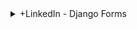 
<details>
<summary>+LinkedIn - Django Forms </summary>

## +LinkedIn - Django Forms

<details>
<summary>1. Creating a New Django Project </summary>

# Creating a New Django Project

## Install venv

```py
python -m venv myproject-env

pip install virtualenv
virtualenv myproject-env
```

## Activate venv

```py
# myproject-env\Scripts\activate
source myproject-env/bin/activate
```

## Install Django

```py
python -m pip install Django

pip install Django
```

## Get dependencies

```py
pip freeze
```

```x
asgiref==3.7.2
Django==5.0.3
sqlparse==0.4.4
```

## Save Dependencies to Requirements.txt

```py
pip freeze > requirements.txt
```

## Install requirements from Requirements.txt

```py
pip install -r requirements.txt
```

## Deactivate a virtual environment

```py
deactivate
```

## Create Django Project

```py
django-admin startproject anyisgarden .
```

## Start Local Server

```py
python manage.py runserver
```

```x
You have 18 unapplied migration(s). Your project may not work properly until you apply the migrations for app(s): admin, auth, contenttypes, sessions.
Run 'python manage.py migrate' to apply them.
March 20, 2024 - 04:58:12
Django version 5.0.3, using settings 'smartnotes.settings'
Starting development server at http://127.0.0.1:8000/
Quit the server with CONTROL-C.
```

# #END</details>

<details>
<summary>2. Create new App - Pizza </summary>

# Create new App - Pizza

[https://github.com/omeatai/src-python-flask-django/commit/df963c5ff37c50149f4ed82e4bca7451d4d0f71c](https://github.com/omeatai/src-python-flask-django/commit/df963c5ff37c50149f4ed82e4bca7451d4d0f71c)

```py
django-admin startapp pizza
```

<img width="1464" alt="image" src="https://github.com/omeatai/src-python-flask-django/assets/32337103/83f17f2c-e00f-4154-a02e-3812f7ed11b6">

# #END</details>

<details>
<summary>3. Create Homepage and Order Page </summary>

# Create Homepage and Order Page

[https://github.com/omeatai/src-python-flask-django/commit/c5141aba40c0f8e13be4e8cf1bc081aeec1810e4](https://github.com/omeatai/src-python-flask-django/commit/c5141aba40c0f8e13be4e8cf1bc081aeec1810e4)

### anyisgarden.settings:

```py
# Application definition

INSTALLED_APPS = [
    'django.contrib.admin',
    'django.contrib.auth',
    'django.contrib.contenttypes',
    'django.contrib.sessions',
    'django.contrib.messages',
    'django.contrib.staticfiles',
    'pizza',
]

```

### anyisgarden.urls:

```py
from django.contrib import admin
from django.urls import path, include

urlpatterns = [
    path('admin/', admin.site.urls),
    path('', include('pizza.urls')),
]

```

### pizza.urls:

```py
from django.urls import path
from . import views

urlpatterns = [
    path('', views.home, name='home'),
    path('order', views.order, name='order'),
]

```

### pizza.views:

```py
from django.shortcuts import render

# Create your views here.


def home(request):
    return render(request, 'pizza/home.html')


def order(request):
    return render(request, 'pizza/order.html')

```

### src-python/linkedin/django-forms/pizza/templates/pizza/home.html:

```html
<!DOCTYPE html>
<html lang="en">

<head>
    <meta charset="UTF-8">
    <meta name="viewport" content="width=device-width, initial-scale=1.0">
    <title>Anyi's garden</title>
</head>

<body>
    <h1>Anyi's Garden</h1>
    <a href="{% url 'order' %}">Order a pizza</a>
</body>

</html>
```

### src-python/linkedin/django-forms/pizza/templates/pizza/order.html:

```html
<!DOCTYPE html>
<html lang="en">

<head>
    <meta charset="UTF-8">
    <meta name="viewport" content="width=device-width, initial-scale=1.0">
    <title>Order a Pizza</title>
</head>

<body>
    <h1>Order Pizza Form</h1>
</body>

</html>
```

![image](https://github.com/omeatai/src-python-flask-django/assets/32337103/839178ea-5101-492f-a904-f57f2678c8c5)
![image](https://github.com/omeatai/src-python-flask-django/assets/32337103/138eca54-b81b-457b-b5b7-e0ba9d190809)

<img width="1464" alt="image" src="https://github.com/omeatai/src-python-flask-django/assets/32337103/1c063cc4-0a77-492b-b172-5bc91d089b6b">
<img width="1464" alt="image" src="https://github.com/omeatai/src-python-flask-django/assets/32337103/41e065ce-2c52-4922-bef0-b51ed2b2e6f7">
<img width="1464" alt="image" src="https://github.com/omeatai/src-python-flask-django/assets/32337103/947ff739-77c8-4e6d-b20b-5aeff3081743">
<img width="1464" alt="image" src="https://github.com/omeatai/src-python-flask-django/assets/32337103/e4df8a46-dadf-42af-b33a-a2cff102716b">
<img width="1464" alt="image" src="https://github.com/omeatai/src-python-flask-django/assets/32337103/8a90fcba-2eab-4e35-b581-29e79a81c208">
<img width="1464" alt="image" src="https://github.com/omeatai/src-python-flask-django/assets/32337103/cd994088-56f5-4d8e-8c87-79490dfd0202">

# #END</details>

<details>
<summary>4. Create Form Fields </summary>

# Create Form Fields

[https://github.com/omeatai/src-python-flask-django/commit/c736d189596b7caa3597f762b1afbe344912c42b](https://github.com/omeatai/src-python-flask-django/commit/c736d189596b7caa3597f762b1afbe344912c42b)

### src-python/linkedin/django-forms/pizza/templates/pizza/order.html:

```html
<!DOCTYPE html>
<html lang="en">

<head>
    <meta charset="UTF-8">
    <meta name="viewport" content="width=device-width, initial-scale=1.0">
    <title>Order a Pizza</title>
</head>

<body>
    <h1>Order Pizza Form</h1>

    <form>
        <div>
            <label for="topping1">Topping 1: </label>
            <input type="text" id="topping1" name="topping1">
            <label for="topping2">Topping 2: </label>
            <input type="text" id="topping2" name="topping2">
            <label for="size">Size: </label>
            <select name="size" id="size">
                <option value="small">Small</option>
                <option value="medium">Medium</option>
                <option value="large">Large</option>
            </select>
        </div>
    </form>
</body>

</html>
```

![image](https://github.com/omeatai/src-python-flask-django/assets/32337103/a0e9d418-23bb-438c-b6cf-d6462fd2ac63)

<img width="1464" alt="image" src="https://github.com/omeatai/src-python-flask-django/assets/32337103/eea37d7a-f6a2-4954-84c3-5c9ab5530bc0">

# #END</details>

<details>
<summary>5. Submitting Forms </summary>

# Submitting Forms

### src-python/linkedin/django-forms/pizza/templates/pizza/order.html:

```html
<!DOCTYPE html>
<html lang="en">

<head>
    <meta charset="UTF-8">
    <meta name="viewport" content="width=device-width, initial-scale=1.0">
    <title>Order a Pizza</title>
</head>

<body>
    <h1>Order Pizza Form</h1>

    <form action="{% url 'order' %}" method="post">
        {% csrf_token %}
        <div>
            <label for="topping1">Topping 1: </label>
            <input type="text" id="topping1" name="topping1">
            <label for="topping2">Topping 2: </label>
            <input type="text" id="topping2" name="topping2">
            <label for="size">Size: </label>
            <select name="size" id="size">
                <option value="small">Small</option>
                <option value="medium">Medium</option>
                <option value="large">Large</option>
            </select>
            <input type="submit" value="Order Pizza">
        </div>
    </form>
</body>

</html>
```

<img width="960" alt="image" src="https://github.com/omeatai/src-python-flask-django/assets/32337103/b5bb0727-f8c9-4e0a-8634-430117c3ea55">
<img width="1464" alt="image" src="https://github.com/omeatai/src-python-flask-django/assets/32337103/6a19534c-52c2-4c58-a57d-c3c4c5ebbc3f">

# #END</details>

<details>
<summary>6. Django Form Class </summary>

# Django Form Class

[https://github.com/omeatai/src-python-flask-django/commit/aac29045cc48a4a8130804c301196727c6076ccf](https://github.com/omeatai/src-python-flask-django/commit/aac29045cc48a4a8130804c301196727c6076ccf)

### pizza.forms:

```py
from django import forms


CHOICES = [('small', 'Small'), ('medium', 'Medium'), ('large', 'Large')]


class PizzaForm(forms.Form):
    topping1 = forms.CharField(label='Topping 1', max_length=100)
    topping2 = forms.CharField(label='Topping 2', max_length=100)
    size = forms.ChoiceField(label='Size', choices=CHOICES)

```

### pizza.views:

```py
from django.shortcuts import render
from .forms import PizzaForm
# Create your views here.


def home(request):
    return render(request, 'pizza/home.html')


def order(request):
    form = PizzaForm()
    return render(request, 'pizza/order.html', {'form': form})

```

### src-python/linkedin/django-forms/pizza/templates/pizza/order.html:

```html
<!DOCTYPE html>
<html lang="en">

<head>
    <meta charset="UTF-8">
    <meta name="viewport" content="width=device-width, initial-scale=1.0">
    <title>Order a Pizza</title>
</head>

<body>
    <h1>Order Pizza Form</h1>

    <form action="{% url 'order' %}" method="post">
        {% csrf_token %}
        {{ form.as_p }}
        <input type="submit" value="Order Pizza">

        {% comment %} <div>
            <label for="topping1">Topping 1: </label>
            <input type="text" id="topping1" name="topping1">
            <label for="topping2">Topping 2: </label>
            <input type="text" id="topping2" name="topping2">
            <label for="size">Size: </label>
            <select name="size" id="size">
                <option value="small">Small</option>
                <option value="medium">Medium</option>
                <option value="large">Large</option>
            </select>
            <input type="submit" value="Order Pizza">
        </div> {% endcomment %}
    </form>
</body>

</html>

```

<img width="960" alt="image" src="https://github.com/omeatai/src-python-flask-django/assets/32337103/8e3ec26a-ff38-406c-9876-71aa31cf2ceb">
<img width="1464" alt="image" src="https://github.com/omeatai/src-python-flask-django/assets/32337103/a660edbe-8b71-49c4-a9e3-48ff05d1aa0d">
<img width="1464" alt="image" src="https://github.com/omeatai/src-python-flask-django/assets/32337103/963c5324-57b2-4428-8a6c-eb7055364908">
<img width="1464" alt="image" src="https://github.com/omeatai/src-python-flask-django/assets/32337103/e972105a-a753-4b41-b065-5348fef9a26e">

# #END</details>

<details>
<summary>7. Using Submitted Data </summary>

# Using Submitted Data

[https://github.com/omeatai/src-python-flask-django/commit/fb0f8ea1b17786714e1a30a1e9fbb44c801276c7](https://github.com/omeatai/src-python-flask-django/commit/fb0f8ea1b17786714e1a30a1e9fbb44c801276c7)

### pizza.forms:

```py
from django import forms


CHOICES = [('small', 'Small'), ('medium', 'Medium'), ('large', 'Large')]


class PizzaForm(forms.Form):
    topping1 = forms.CharField(label='Topping 1', max_length=100)
    topping2 = forms.CharField(label='Topping 2', max_length=100)
    size = forms.ChoiceField(label='Size', choices=CHOICES)

```

### pizza.views:

```py
from django.shortcuts import render
from .forms import PizzaForm
# Create your views here.


def home(request):
    return render(request, 'pizza/home.html')


def order(request):
    if request.method == 'POST':
        filled_form = PizzaForm(request.POST)
        if filled_form.is_valid():
            size = filled_form.cleaned_data['size']
            topping1 = filled_form.cleaned_data['topping1']
            topping2 = filled_form.cleaned_data['topping2']
            # note = f"Thanks for ordering! Your {size} pizza with {topping1} and {topping2} is on its way!"
            note = "Thanks for ordering! Your %s Pizza with %s and %s is on its way!" % (
                size, topping1, topping2)
            empty_form = PizzaForm()
            return render(request, 'pizza/order.html', {'form': empty_form, 'note': note})
    else:
        form = PizzaForm()
        return render(request, 'pizza/order.html', {'form': form})

```

### src-python/linkedin/django-forms/pizza/templates/pizza/order.html:

```html
<!DOCTYPE html>
<html lang="en">

<head>
    <meta charset="UTF-8">
    <meta name="viewport" content="width=device-width, initial-scale=1.0">
    <title>Order a Pizza</title>
</head>

<body>
    <h1>Order Pizza Form</h1>

    {% if note %}
    <h2 style="color: green;">{{ note }}</h2>
    {% endif %}

    <form action="{% url 'order' %}" method="post">
        {% csrf_token %}
        {{ form.as_p }}
        <input type="submit" value="Order Pizza">

    </form>
</body>

</html>
```

<img width="960" alt="image" src="https://github.com/omeatai/src-python-flask-django/assets/32337103/21c1e785-3929-4076-89b5-df14c7ef6fe5">
<img width="960" alt="image" src="https://github.com/omeatai/src-python-flask-django/assets/32337103/bcac377d-c2b0-41fe-b847-fe396890eafe">
<img width="1464" alt="image" src="https://github.com/omeatai/src-python-flask-django/assets/32337103/4dcc8164-592a-47dd-aed9-de696bedf658">
<img width="1464" alt="image" src="https://github.com/omeatai/src-python-flask-django/assets/32337103/547c4336-44cf-4724-a8db-2aadc808bab5">
<img width="1464" alt="image" src="https://github.com/omeatai/src-python-flask-django/assets/32337103/88dd2d26-aaf0-4004-b0dc-d7afed925ad3">

# #END</details>

<details>
<summary>8. Creating Models for Form </summary>

# Creating Models for Form

[https://github.com/omeatai/src-python-flask-django/commit/f89abad1ceb7bee49234637369082b023fa5ebf8](https://github.com/omeatai/src-python-flask-django/commit/f89abad1ceb7bee49234637369082b023fa5ebf8)

## Make Migrations 

```py
python manage.py makemigrations
python manage.py migrate
```

## Create Super User

```py
python manage.py createsuperuser
```

## Run Development Server

```py
python manage.py runserver
```

### pizza.forms:

```py
from django import forms


CHOICES = [('small', 'Small'), ('medium', 'Medium'), ('large', 'Large')]


class PizzaForm(forms.Form):
    topping1 = forms.CharField(label='Topping 1', max_length=100)
    topping2 = forms.CharField(label='Topping 2', max_length=100)
    size = forms.ChoiceField(label='Size', choices=CHOICES)

```

### pizza.models:

```py
from django.db import models

# Create your models here.


class Size(models.Model):
    title = models.CharField(max_length=100)

    def __str__(self):
        return self.title


class Pizza(models.Model):
    topping1 = models.CharField(max_length=100)
    topping2 = models.CharField(max_length=100)
    size = models.ForeignKey(Size, on_delete=models.CASCADE)

```

### pizza.admin:

```py
from django.contrib import admin
from .models import Size, Pizza
# Register your models here.

admin.site.register(Size)
admin.site.register(Pizza)

```

<img width="960" alt="image" src="https://github.com/omeatai/src-python-flask-django/assets/32337103/02333abe-6f41-4ee2-98e8-5f670116a8c3">
<img width="960" alt="image" src="https://github.com/omeatai/src-python-flask-django/assets/32337103/a96685b8-a537-4d13-9086-8e155e36e076">
<img width="960" alt="image" src="https://github.com/omeatai/src-python-flask-django/assets/32337103/df10d946-508c-42f7-87d1-cb9d34f0be74">
<img width="960" alt="image" src="https://github.com/omeatai/src-python-flask-django/assets/32337103/c2d5e5a5-e994-4c4f-ad81-533753fdc4d1">
<img width="960" alt="image" src="https://github.com/omeatai/src-python-flask-django/assets/32337103/0ce4832c-1485-409b-8f17-97ca24a61aa0">
<img width="960" alt="image" src="https://github.com/omeatai/src-python-flask-django/assets/32337103/7373b861-af9b-470c-9c7b-a34935550018">
<img width="960" alt="image" src="https://github.com/omeatai/src-python-flask-django/assets/32337103/8c8450d9-abd9-4b6a-b067-6b7a18d8efe5">
<img width="960" alt="image" src="https://github.com/omeatai/src-python-flask-django/assets/32337103/92e1f04a-34e1-49db-8198-16b421312c28">
<img width="960" alt="image" src="https://github.com/omeatai/src-python-flask-django/assets/32337103/864babcc-7712-4223-a852-e6508b215e90">

<img width="574" alt="image" src="https://github.com/omeatai/src-python-flask-django/assets/32337103/45d5e1ae-394e-48d4-b118-99fe34aa6540">
<img width="1464" alt="image" src="https://github.com/omeatai/src-python-flask-django/assets/32337103/c4077616-46e0-4c94-bdc4-d43c65d0c5db">
<img width="1464" alt="image" src="https://github.com/omeatai/src-python-flask-django/assets/32337103/7b90815a-73c2-47f5-abf7-41e7525a7e95">
<img width="1464" alt="image" src="https://github.com/omeatai/src-python-flask-django/assets/32337103/6645dc42-e412-47f9-94ed-4326c01d3541">

# #END</details>

<details>
<summary>9. Using Model Forms </summary>

# Using Model Forms

[https://github.com/omeatai/src-python-flask-django/commit/db771cdf8a0227c81712ed81236793b2866aff0d](https://github.com/omeatai/src-python-flask-django/commit/db771cdf8a0227c81712ed81236793b2866aff0d)

### pizza.models:

```py
from django.db import models

# Create your models here.


class Size(models.Model):
    title = models.CharField(max_length=100)

    def __str__(self):
        return self.title


class Pizza(models.Model):
    topping1 = models.CharField(max_length=100)
    topping2 = models.CharField(max_length=100)
    size = models.ForeignKey(Size, on_delete=models.CASCADE)

```

### pizza.forms:

```py
from django import forms
from .models import Pizza

# CHOICES = [('small', 'Small'), ('medium', 'Medium'), ('large', 'Large')]


# class PizzaForm(forms.Form):
#     topping1 = forms.CharField(label='Topping 1', max_length=100)
#     topping2 = forms.CharField(label='Topping 2', max_length=100)
#     size = forms.ChoiceField(label='Size', choices=CHOICES)

class PizzaForm(forms.ModelForm):
    class Meta:
        model = Pizza
        fields = ['topping1', 'topping2', 'size']
        labels = {
            'topping1': 'Topping 1',
            'topping2': 'Topping 2',
            'size': 'Size',
        }

```

### pizza.views:

```py
from django.shortcuts import render
from .forms import PizzaForm
# Create your views here.


def home(request):
    return render(request, 'pizza/home.html')


def order(request):
    if request.method == 'POST':
        filled_form = PizzaForm(request.POST)
        if filled_form.is_valid():
            size = filled_form.cleaned_data['size']
            topping1 = filled_form.cleaned_data['topping1']
            topping2 = filled_form.cleaned_data['topping2']
            # note = f"Thanks for ordering! Your {size} pizza with {topping1} and {topping2} is on its way!"
            note = "Thanks for ordering! Your %s Pizza with %s and %s is on its way!" % (
                size, topping1, topping2)
            empty_form = PizzaForm()
            return render(request, 'pizza/order.html', {'form': empty_form, 'note': note})
    else:
        form = PizzaForm()
        return render(request, 'pizza/order.html', {'form': form})

```

<img width="960" alt="image" src="https://github.com/omeatai/src-python-flask-django/assets/32337103/e7b73289-e729-424e-86a8-089afc7850d1">
<img width="1464" alt="image" src="https://github.com/omeatai/src-python-flask-django/assets/32337103/e8a819a6-7d5e-486d-aead-d06369416097">
<img width="1464" alt="image" src="https://github.com/omeatai/src-python-flask-django/assets/32337103/58b91581-64bd-4f81-bfbd-390921624929">
<img width="1464" alt="image" src="https://github.com/omeatai/src-python-flask-django/assets/32337103/a6680012-2f05-4e7a-bdc6-63cda3dae49d">

# #END</details>

<details>
<summary>10. Using Basic Widgets </summary>

# Using Basic Widgets

[https://github.com/omeatai/src-python-flask-django/commit/eec165edc52314c140f3851a194e3fbea367a04b](https://github.com/omeatai/src-python-flask-django/commit/eec165edc52314c140f3851a194e3fbea367a04b)

### pizza.forms:

```py
from django import forms
from .models import Pizza

CHOICES = [('small', 'Small'), ('medium', 'Medium'), ('large', 'Large')]
TOPPING_CHOICES = [('pep', 'Pepperoni'), ('cheese',
                                          'Cheese'), ('olives', 'Olives')]


class PizzaForm(forms.Form):
    topping_1 = forms.CharField(label='Topping_1', max_length=100, widget=forms.TextInput(
        attrs={'class': 'form-control'}))
    topping_2 = forms.CharField(label='Topping_2', max_length=100, widget=forms.Textarea(
        attrs={'class': 'form-control'}))
    topping_3 = forms.CharField(
        label='Topping_3', max_length=100, widget=forms.PasswordInput)
    topping_4 = forms.MultipleChoiceField(
        label='Topping_4', choices=TOPPING_CHOICES)
    topping_5 = forms.MultipleChoiceField(
        label='Topping_5', choices=TOPPING_CHOICES, widget=forms.CheckboxSelectMultiple)

    topping1 = forms.CharField(label='Topping 1', max_length=100)
    topping2 = forms.CharField(label='Topping 2', max_length=100)
    size = forms.ChoiceField(label='Size', choices=CHOICES)

# class PizzaForm(forms.ModelForm):
#     class Meta:
#         model = Pizza
#         fields = ['topping1', 'topping2', 'size']
#         labels = {
#             'topping1': 'Topping 1',
#             'topping2': 'Topping 2',
#             'size': 'Size',
#         }

```

<img width="960" alt="image" src="https://github.com/omeatai/src-python-flask-django/assets/32337103/023aeeb7-b388-488a-a8d7-70138f882e95">
<img width="1464" alt="image" src="https://github.com/omeatai/src-python-flask-django/assets/32337103/24c89464-963d-492e-8f96-1c0e241388fd">

# #END</details>

<details>
<summary>11. Using Widgets for Model Form </summary>

# Using Widgets for Model Form

[https://github.com/omeatai/src-python-flask-django/commit/9d3d91c02d14ecab171e51fb4410f5f81cefa426](https://github.com/omeatai/src-python-flask-django/commit/9d3d91c02d14ecab171e51fb4410f5f81cefa426)

### pizza.forms:

```py
from django import forms
from .models import Pizza, Size

CHOICES = [('small', 'Small'), ('medium', 'Medium'), ('large', 'Large')]
TOPPING_CHOICES = [('pep', 'Pepperoni'), ('cheese',
                                          'Cheese'), ('olives', 'Olives')]


# class PizzaForm(forms.Form):
#     topping1 = forms.CharField(label='Topping 1', max_length=100)
#     topping2 = forms.CharField(label='Topping 2', max_length=100)
#     size = forms.ChoiceField(label='Size', choices=CHOICES)

class PizzaForm(forms.ModelForm):

    size = forms.ModelChoiceField(
        # queryset=Size.objects.all(), to_field_name='title', empty_label=None, widget=forms.CheckboxSelectMultiple(attrs={'class': 'form-control'}))
        queryset=Size.objects.all(), to_field_name='title', empty_label=None, widget=forms.RadioSelect(attrs={'class': 'form-control'}))

    class Meta:
        model = Pizza
        fields = ['topping1', 'topping2', 'size']
        labels = {
            'topping1': 'Topping 1',
            'topping2': 'Topping 2',
            'size': 'Size',
        }

        # widgets = {
        #     'topping1': forms.TextInput(attrs={'class': 'form-control'}),
        #     'topping2': forms.TextInput(attrs={'class': 'form-control'}),
        #     'size': forms.Select(attrs={'class': 'form-control'}),
        # }

        # widgets = {
        #     'topping1': forms.Textarea(attrs={'class': 'form-control'}),
        #     'topping2': forms.TextInput(attrs={'class': 'form-control'}),
        #     'size': forms.CheckboxSelectMultiple(attrs={'class': 'form-control'}),
        # }

```

<img width="960" alt="image" src="https://github.com/omeatai/src-python-flask-django/assets/32337103/fea26596-9a4b-45d7-8435-212a3e1edd8c">
<img width="1464" alt="image" src="https://github.com/omeatai/src-python-flask-django/assets/32337103/b82bf792-bb2f-47b2-89a9-72336bdd7460">

# #END</details>

<details>
<summary>12. Adding Files to Forms </summary>

# Adding Files to Forms

[https://github.com/omeatai/src-python-flask-django/commit/b507f6a78c7d9e2ab0f26dd8aa0426caf39d8f70](https://github.com/omeatai/src-python-flask-django/commit/b507f6a78c7d9e2ab0f26dd8aa0426caf39d8f70)

## Install Pillow:

```py
pip install pillow
```

### pizza.views:

```py
from django.shortcuts import render
from .forms import PizzaForm
# Create your views here.


def home(request):
    return render(request, 'pizza/home.html')


def order(request):
    if request.method == 'POST':
        filled_form = PizzaForm(request.POST, request.FILES)
        if filled_form.is_valid():
            size = filled_form.cleaned_data['size']
            topping1 = filled_form.cleaned_data['topping1']
            topping2 = filled_form.cleaned_data['topping2']
            # note = f"Thanks for ordering! Your {size} pizza with {topping1} and {topping2} is on its way!"
            note = "Thanks for ordering! Your %s Pizza with %s and %s is on its way!" % (
                size, topping1, topping2)
            empty_form = PizzaForm()
            return render(request, 'pizza/order.html', {'form': empty_form, 'note': note})
    else:
        form = PizzaForm()
        return render(request, 'pizza/order.html', {'form': form})

```

### pizza.forms:

```py
from django import forms
from .models import Pizza, Size

CHOICES = [('small', 'Small'), ('medium', 'Medium'), ('large', 'Large')]
TOPPING_CHOICES = [('pep', 'Pepperoni'), ('cheese',
                                          'Cheese'), ('olives', 'Olives')]


# class PizzaForm(forms.Form):
#     topping1 = forms.CharField(label='Topping 1', max_length=100)
#     topping2 = forms.CharField(label='Topping 2', max_length=100)
#     size = forms.ChoiceField(label='Size', choices=CHOICES)

class PizzaForm(forms.ModelForm):

    image = forms.ImageField(label='Image', required=False)

    class Meta:
        model = Pizza
        fields = ['topping1', 'topping2', 'size']
        labels = {
            'topping1': 'Topping 1',
            'topping2': 'Topping 2',
            'size': 'Size',
        }

        widgets = {
            'topping1': forms.TextInput(attrs={'class': 'form-control'}),
            'topping2': forms.TextInput(attrs={'class': 'form-control'}),
            'size': forms.RadioSelect(attrs={'class': 'form-control'}),
        }

```

### src-python/linkedin/django-forms/pizza/templates/pizza/order.html:

```html
<!DOCTYPE html>
<html lang="en">

<head>
    <meta charset="UTF-8">
    <meta name="viewport" content="width=device-width, initial-scale=1.0">
    <title>Order a Pizza</title>
</head>

<body>
    <h1>Order Pizza Form</h1>

    {% if note %}
    <h2 style="color: green;">{{ note }}</h2>
    {% endif %}

    <form enctype="multipart/form-data" action="{% url 'order' %}" method="post">
        {% csrf_token %}
        {{ form.as_p }}
        <input type="submit" value="Order Pizza">

    </form>
</body>

</html>
```

![image](https://github.com/omeatai/src-python-flask-django/assets/32337103/351a6625-b2aa-4b54-b7d0-17dc44d50f38)

<img width="1457" alt="image" src="https://github.com/omeatai/src-python-flask-django/assets/32337103/cf8af387-957e-4e5d-bb3e-1b8f99516098">
<img width="1457" alt="image" src="https://github.com/omeatai/src-python-flask-django/assets/32337103/ba6fe724-ae09-4e60-902e-d23b4b6bc0c5">
<img width="1457" alt="image" src="https://github.com/omeatai/src-python-flask-django/assets/32337103/87a24092-afeb-42d2-960a-97448b09fdd5">

# #END</details>

<details>
<summary>13. Using Formsets - Multiple Forms on a page </summary>

# Using Formsets - Multiple Forms on a page 

[https://github.com/omeatai/src-python-flask-django/commit/afd858b787522e90f3a0cab463c9384db471177a](https://github.com/omeatai/src-python-flask-django/commit/afd858b787522e90f3a0cab463c9384db471177a)

### pizza.urls:

```py
from django.urls import path
from . import views

urlpatterns = [
    path('', views.home, name='home'),
    path('order', views.order, name='order'),
    path('orders', views.orders, name='orders'),
]

```

### pizza.views:

```py
from django.shortcuts import render
from .forms import PizzaForm, MultiplePizzaForm
from django.forms import formset_factory
# Create your views here.


def home(request):
    return render(request, 'pizza/home.html')


def order(request):
    multiple_form = MultiplePizzaForm()
    if request.method == 'POST':
        filled_form = PizzaForm(request.POST)
        if filled_form.is_valid():
            filled_form.save()
            size = filled_form.cleaned_data['size']
            topping1 = filled_form.cleaned_data['topping1']
            topping2 = filled_form.cleaned_data['topping2']
            # note = f"Thanks for ordering! Your {size} pizza with {topping1} and {topping2} is on its way!"
            note = "Thanks for ordering! Your %s Pizza with %s and %s is on its way!" % (
                size, topping1, topping2)
            empty_form = PizzaForm()
            return render(request, 'pizza/order.html', {'form': empty_form, 'note': note, "multiple_form": multiple_form})
    else:
        form = PizzaForm()
        return render(request, 'pizza/order.html', {'form': form, "multiple_form": multiple_form})


def orders(request):
    number_of_pizzas = 2
    filled_multi_form = MultiplePizzaForm(request.GET)

    if filled_multi_form.is_valid():
        number_of_pizzas = filled_multi_form.cleaned_data['number']

    PizzaFormSet = formset_factory(PizzaForm, extra=number_of_pizzas)
    formset = PizzaFormSet()

    if request.method == 'POST':
        filled_formset = PizzaFormSet(request.POST)
        if filled_formset.is_valid():
            for form in filled_formset:
                print(form.cleaned_data)
            note = "Multiple Pizzas have been ordered"
        else:
            note = "Order was not created, please try again"
        return render(request, 'pizza/orders.html', {'note': note, 'formset': formset})
    else:
        return render(request, 'pizza/orders.html', {'formset': formset})

```

### pizza.forms:

```py
from django import forms
from .models import Pizza, Size

CHOICES = [('small', 'Small'), ('medium', 'Medium'), ('large', 'Large')]
TOPPING_CHOICES = [('pep', 'Pepperoni'), ('cheese',
                                          'Cheese'), ('olives', 'Olives')]


# class PizzaForm(forms.Form):
#     topping1 = forms.CharField(label='Topping 1', max_length=100)
#     topping2 = forms.CharField(label='Topping 2', max_length=100)
#     size = forms.ChoiceField(label='Size', choices=CHOICES)

class PizzaForm(forms.ModelForm):

    class Meta:
        model = Pizza
        fields = ['topping1', 'topping2', 'size']
        labels = {
            'topping1': 'Topping 1',
            'topping2': 'Topping 2',
            'size': 'Size',
        }

        widgets = {
            'topping1': forms.TextInput(attrs={'class': 'form-control'}),
            'topping2': forms.TextInput(attrs={'class': 'form-control'}),
            'size': forms.RadioSelect(attrs={'class': 'form-control'}),
        }


class MultiplePizzaForm(forms.Form):
    number = forms.IntegerField(min_value=2, max_value=6)

```

### src-python/linkedin/django-forms/pizza/templates/pizza/order.html:

```html
<!DOCTYPE html>
<html lang="en">

<head>
    <meta charset="UTF-8">
    <meta name="viewport" content="width=device-width, initial-scale=1.0">
    <title>Order a Pizza</title>
</head>

<body>
    <h1>Order Pizza Form</h1>

    {% if note %}
    <h2 style="color: green;">{{ note }}</h2>
    {% endif %}

    <div>
        <form action="{% url 'order' %}" method="post">
            {% csrf_token %}
            {{ form.as_p }}
            <input type="submit" value="Order Pizza">
        </form>
        <br /><br />
    </div>

    <div>
        <h3>Want more than one pizza?</h3>

        <form action="{% url 'orders' %}" method="get">
            {% csrf_token %}
            {{ multiple_form.as_p }}
            <input type="submit" value="Get Pizzas">
        </form>
    </div>

</body>

</html>
```

### src-python/linkedin/django-forms/pizza/templates/pizza/orders.html:

```html
<!DOCTYPE html>
<html lang="en">

<head>
    <meta charset="UTF-8">
    <meta name="viewport" content="width=device-width, initial-scale=1.0">
    <title>Multiple Orders</title>
</head>

<body>
    <h1>Make your orders</h1>

    {% if note %}
    <h2 style="color: green;">{{ note }}</h2>
    {% endif %}

    <div>
        <form action="{% url 'orders' %}" method="post">
            {% csrf_token %}
            {{ formset.management_form }}

            {% for form in formset %}
            {{ form.as_p }}
            <br />
            <hr>
            {% endfor %}
            <input type="submit" value="Order Pizzas">
            <a type="button" style="padding: 5px 20px; background: red; border-radius: 50px; color: white; "
                href="{% url 'order' %}">I
                want more
                orders</a>
        </form>
    </div>

</body>

</html>
```

![image](https://github.com/omeatai/src-python-flask-django/assets/32337103/ce9acb71-82bf-44a9-837e-20a9964d3830)
![image](https://github.com/omeatai/src-python-flask-django/assets/32337103/8a89d00e-8628-482b-b2a4-822e841a94c7)
![image](https://github.com/omeatai/src-python-flask-django/assets/32337103/23b9bfa5-c6a4-4ad6-84a3-42fec59cf5d8)

<img width="1457" alt="image" src="https://github.com/omeatai/src-python-flask-django/assets/32337103/c99e3a90-aa0f-43ae-a74a-0ab8f1eb81a3">
<img width="1457" alt="image" src="https://github.com/omeatai/src-python-flask-django/assets/32337103/17149a9d-bcac-4fb9-887d-508c2e718ee4">
<img width="1457" alt="image" src="https://github.com/omeatai/src-python-flask-django/assets/32337103/ea4a7d77-216a-4c86-bd60-a1d6d0f16727">
<img width="1457" alt="image" src="https://github.com/omeatai/src-python-flask-django/assets/32337103/1c1b44cf-d754-4b9f-90c7-785dbaad46e8">
<img width="1457" alt="image" src="https://github.com/omeatai/src-python-flask-django/assets/32337103/fd0f7177-5311-414b-8b0d-f45c49093313">

# #END</details>

<details>
<summary>14. Editing Pizza Orders </summary>

# Editing Pizza Orders

[https://github.com/omeatai/src-python-flask-django/commits/main/](https://github.com/omeatai/src-python-flask-django/commits/main/)

### pizza.models:

```py
from django.db import models

# Create your models here.


class Size(models.Model):
    title = models.CharField(max_length=100)

    def __str__(self):
        return self.title


class Pizza(models.Model):
    topping1 = models.CharField(max_length=100)
    topping2 = models.CharField(max_length=100)
    size = models.ForeignKey(Size, on_delete=models.CASCADE)

    def __str__(self):
        return f"{self.size} pizza with {self.topping1} and {self.topping2}."

```

### pizza.urls:

```py
from django.urls import path
from . import views

urlpatterns = [
    path('', views.home, name='home'),
    path('order', views.order, name='order'),
    path('orders', views.orders, name='orders'),
    path('order/<int:pk>', views.edit_order, name='edit-order'),
]

```

### pizza.views:

```py
from django.shortcuts import render, get_object_or_404
from django.forms import formset_factory
from .forms import PizzaForm, MultiplePizzaForm
from .models import Pizza
# Create your views here.


def home(request):
    return render(request, 'pizza/home.html')


def order(request):
    multiple_form = MultiplePizzaForm()
    if request.method == 'POST':
        filled_form = PizzaForm(request.POST)
        if filled_form.is_valid():
            created_pizza = filled_form.save()
            created_pizza_pk = created_pizza.id
            size = filled_form.cleaned_data['size']
            topping1 = filled_form.cleaned_data['topping1']
            topping2 = filled_form.cleaned_data['topping2']
            # note = f"Thanks for ordering! Your {size} pizza with {topping1} and {topping2} is on its way!"
            note = "Thanks for ordering! Your %s Pizza with %s and %s is on its way!" % (
                size, topping1, topping2)
            empty_form = PizzaForm()
            return render(request, 'pizza/order.html', {'created_pizza_pk': created_pizza_pk, 'form': empty_form, 'note': note, "multiple_form": multiple_form})
    else:
        form = PizzaForm()
        return render(request, 'pizza/order.html', {'form': form, "multiple_form": multiple_form})


def orders(request):
    number_of_pizzas = 2
    filled_multi_form = MultiplePizzaForm(request.GET)

    if filled_multi_form.is_valid():
        number_of_pizzas = filled_multi_form.cleaned_data['number']

    PizzaFormSet = formset_factory(PizzaForm, extra=number_of_pizzas)
    formset = PizzaFormSet()

    if request.method == 'POST':
        filled_formset = PizzaFormSet(request.POST)
        if filled_formset.is_valid():
            for form in filled_formset:
                print(form.cleaned_data)
            note = "Multiple Pizzas have been ordered"
        else:
            note = "Order was not created, please try again"
        return render(request, 'pizza/orders.html', {'note': note, 'formset': formset})
    else:
        return render(request, 'pizza/orders.html', {'formset': formset})


def edit_order(request, pk):
    # pizza = Pizza.objects.get(pk=pk)
    pizza = get_object_or_404(Pizza, pk=pk)
    filled_form = PizzaForm(instance=pizza)
    if request.method == 'POST':
        filled_form = PizzaForm(request.POST, instance=pizza)
        if filled_form.is_valid():
            filled_form.save()
            note = "Your order has been updated"
            return render(request, 'pizza/edit_order.html', {'form': filled_form, 'pizza': pizza, 'note': note})
    else:
        return render(request, 'pizza/edit_order.html', {'form': filled_form, 'pizza': pizza})

```

### src-python/linkedin/django-forms/pizza/templates/pizza/edit_order.html:

```py
<!DOCTYPE html>
<html lang="en">

<head>
    <meta charset="UTF-8">
    <meta name="viewport" content="width=device-width, initial-scale=1.0">
    <title>Edit Pizza</title>
</head>

<body>
    <h1>Edit Pizza Form</h1>

    {% if note %}
    <h2 style="color: green;">{{ note }}</h2>
    {% endif %}

    <div>
        <form action="{% url 'edit-order' pizza.pk %}" method="post">
            {% csrf_token %}
            {{ form.as_p }}
            <input type="submit" value="Edit Your Order">
        </form>
        <br />
        <hr>
    </div>

</body>

</html>
```

### src-python/linkedin/django-forms/pizza/templates/pizza/order.html:

```py
<!DOCTYPE html>
<html lang="en">

<head>
    <meta charset="UTF-8">
    <meta name="viewport" content="width=device-width, initial-scale=1.0">
    <title>Order a Pizza</title>
    <style>
        .btn {
            background-color: blue;
            border: none;
            border-radius: 50px;
            color: white;
            padding: 15px 32px;
            text-align: center;
            text-decoration: none;
            display: inline-block;
            font-size: 16px;
            margin: 4px 2px;
            cursor: pointer;
        }
    </style>
</head>

<body>
    <h1>Order Pizza Form</h1>

    {% if note %}
    <h2 style="color: green;">{{ note }}</h2>
    {% endif %}

    {% if created_pizza_pk %}
    <a href="{% url 'edit-order' created_pizza_pk %}" class="btn">Edit Your Order</a>
    {% endif %}

    <div>
        <form action="{% url 'order' %}" method="post">
            {% csrf_token %}
            {{ form.as_p }}
            <input type="submit" value="Order Pizza">
        </form>
        <br /><br />
    </div>

    <div>
        <h3>Want more than one pizza?</h3>

        <form action="{% url 'orders' %}" method="get">
            {% csrf_token %}
            {{ multiple_form.as_p }}
            <input type="submit" value="Get Pizzas">
        </form>
    </div>

</body>

</html>
```

<img width="960" alt="image" src="https://github.com/omeatai/src-python-flask-django/assets/32337103/a562667c-f6c3-4cb2-b524-e2047bde0db4">
<img width="960" alt="image" src="https://github.com/omeatai/src-python-flask-django/assets/32337103/ad62630b-08d6-4ccc-9aea-cff10e82dafd">
<img width="960" alt="image" src="https://github.com/omeatai/src-python-flask-django/assets/32337103/7d5b89c9-a063-49d3-acc6-45a34cca2020">
<img width="960" alt="image" src="https://github.com/omeatai/src-python-flask-django/assets/32337103/d94221cf-0bfd-4b9a-9078-83da01df3e98">
<img width="960" alt="image" src="https://github.com/omeatai/src-python-flask-django/assets/32337103/28e93711-3018-41f8-ac25-bfaa769e71a9">
<img width="960" alt="image" src="https://github.com/omeatai/src-python-flask-django/assets/32337103/22d67e7e-2e41-4535-b1f6-80e0ec61dd4e">
<img width="960" alt="image" src="https://github.com/omeatai/src-python-flask-django/assets/32337103/78712b66-e122-4ee4-9f75-c5b3f001bd0a">
<img width="960" alt="image" src="https://github.com/omeatai/src-python-flask-django/assets/32337103/d3ac196d-1b11-4540-8f44-28681e09c087">
<img width="960" alt="image" src="https://github.com/omeatai/src-python-flask-django/assets/32337103/8f3938fd-6f72-4ea7-bb48-15ca656d73ba">

<img width="1369" alt="image" src="https://github.com/omeatai/src-python-flask-django/assets/32337103/34cd5e26-e5f6-4b69-8618-82782f802f39">
<img width="1369" alt="image" src="https://github.com/omeatai/src-python-flask-django/assets/32337103/ba5d2371-f225-496b-9c48-4b603fef6252">
<img width="1369" alt="image" src="https://github.com/omeatai/src-python-flask-django/assets/32337103/a1de2933-e7bc-4f24-8821-9b0fa0d80e40">
<img width="1369" alt="image" src="https://github.com/omeatai/src-python-flask-django/assets/32337103/bb3f776b-b186-4eb9-bbb5-31a10afd7731">
<img width="1369" alt="image" src="https://github.com/omeatai/src-python-flask-django/assets/32337103/3a883bed-719e-4363-bf24-64de5ef5ec28">

# #END</details>

<details>
<summary>15. Local and Server-based Validation Errors + Form Rendering </summary>

# Local and Server-based Validation Errors + Form Rendering

[https://github.com/omeatai/src-python-flask-django/commit/7381d6d1461ea4493f333249256d03973aac584b](https://github.com/omeatai/src-python-flask-django/commit/7381d6d1461ea4493f333249256d03973aac584b)

### pizza.views:

```py
from django.shortcuts import render, get_object_or_404
from django.forms import formset_factory
from .forms import PizzaForm, MultiplePizzaForm
from .models import Pizza
# Create your views here.


def home(request):
    return render(request, 'pizza/home.html')


def order(request):
    multiple_form = MultiplePizzaForm()
    if request.method == 'POST':
        filled_form = PizzaForm(request.POST)
        if filled_form.is_valid():
            created_pizza = filled_form.save()
            created_pizza_pk = created_pizza.id
            size = filled_form.cleaned_data['size']
            topping1 = filled_form.cleaned_data['topping1']
            topping2 = filled_form.cleaned_data['topping2']
            # note = f"Thanks for ordering! Your {size} pizza with {topping1} and {topping2} is on its way!"
            note = "Thanks for ordering! Your %s Pizza with %s and %s is on its way!" % (
                size, topping1, topping2)
            filled_form = PizzaForm()
        else:
            created_pizza_pk = None
            note = "Order was not created, please try again"
        return render(request, 'pizza/order.html', {'created_pizza_pk': created_pizza_pk, 'form': filled_form, 'note': note, "multiple_form": multiple_form})
    else:
        form = PizzaForm()
        return render(request, 'pizza/order.html', {'form': form, "multiple_form": multiple_form})


def orders(request):
    number_of_pizzas = 2
    filled_multi_form = MultiplePizzaForm(request.GET)

    if filled_multi_form.is_valid():
        number_of_pizzas = filled_multi_form.cleaned_data['number']

    PizzaFormSet = formset_factory(PizzaForm, extra=number_of_pizzas)
    formset = PizzaFormSet()

    if request.method == 'POST':
        filled_formset = PizzaFormSet(request.POST)
        if filled_formset.is_valid():
            for form in filled_formset:
                print(form.cleaned_data)
            note = "Multiple Pizzas have been ordered"
        else:
            note = "Order was not created, please try again"
        return render(request, 'pizza/orders.html', {'note': note, 'formset': formset})
    else:
        return render(request, 'pizza/orders.html', {'formset': formset})


def edit_order(request, pk):
    # pizza = Pizza.objects.get(pk=pk)
    pizza = get_object_or_404(Pizza, pk=pk)
    filled_form = PizzaForm(instance=pizza)
    if request.method == 'POST':
        filled_form = PizzaForm(request.POST, instance=pizza)
        if filled_form.is_valid():
            filled_form.save()
            note = "Your order has been updated"
            return render(request, 'pizza/edit_order.html', {'form': filled_form, 'pizza': pizza, 'note': note})
    else:
        return render(request, 'pizza/edit_order.html', {'form': filled_form, 'pizza': pizza})

```

### pizza.forms:

```py
from django import forms
from .models import Pizza, Size

CHOICES = [('small', 'Small'), ('medium', 'Medium'), ('large', 'Large')]
TOPPING_CHOICES = [('pep', 'Pepperoni'), ('cheese',
                                          'Cheese'), ('olives', 'Olives')]


# class PizzaForm(forms.Form):
#     topping1 = forms.CharField(label='Topping 1', max_length=100)
#     topping2 = forms.CharField(label='Topping 2', max_length=100)
#     size = forms.ChoiceField(label='Size', choices=CHOICES)

class PizzaForm(forms.ModelForm):

    email = forms.EmailField()
    website = forms.URLField()

    class Meta:
        model = Pizza
        fields = ['topping1', 'topping2', 'size']
        labels = {
            'topping1': 'Topping 1',
            'topping2': 'Topping 2',
            'size': 'Size',
        }

        widgets = {
            'topping1': forms.TextInput(attrs={'class': 'form-control'}),
            'topping2': forms.TextInput(attrs={'class': 'form-control'}),
            'size': forms.RadioSelect(attrs={'class': 'form-control'}),
        }


class MultiplePizzaForm(forms.Form):
    number = forms.IntegerField(min_value=2, max_value=6)

```

### src-python/linkedin/django-forms/pizza/templates/pizza/order.html:

```html
<!DOCTYPE html>
<html lang="en">

<head>
    <meta charset="UTF-8">
    <meta name="viewport" content="width=device-width, initial-scale=1.0">
    <title>Order a Pizza</title>
    <style>
        .btn {
            background-color: blue;
            border: none;
            border-radius: 50px;
            color: white;
            padding: 15px 32px;
            text-align: center;
            text-decoration: none;
            display: inline-block;
            font-size: 16px;
            margin: 4px 2px;
            cursor: pointer;
        }
    </style>
</head>

<body>
    <h1>Order Pizza Form</h1>

    {% if note %}
    <h2 style="color: green;">{{ note }}</h2>
    {% endif %}

    {% if created_pizza_pk %}
    <a href="{% url 'edit-order' created_pizza_pk %}" class="btn">Edit Your Order</a>
    {% endif %}

    <div>
        {% comment %} <form action="{% url 'order' %}" method="post" novalidate> {% endcomment %}
            <form action="{% url 'order' %}" method="post">
                {% csrf_token %}
                {{ form.as_p }}

                <hr>
                <table>
                    {{ form.as_table }}
                </table>

                <hr>
                <ul>
                    {{ form.as_ul }}
                </ul>

                <hr>
                <ol>
                    {{ form.as_ul }}
                </ol>

                <hr>
                <input type="submit" value="Order Pizza">
            </form>
            <br /><br />
    </div>

    <div>
        <h3>Want more than one pizza?</h3>

        <form action="{% url 'orders' %}" method="get">
            {% csrf_token %}
            {{ multiple_form.as_p }}
            <input type="submit" value="Get Pizzas">
        </form>
    </div>

</body>

</html>
```

![image](https://github.com/omeatai/src-python-flask-django/assets/32337103/7f32d26e-cd50-4d3d-920c-08967032210a)

<img width="1454" alt="image" src="https://github.com/omeatai/src-python-flask-django/assets/32337103/a45d64c8-9973-4156-8bd3-f815c6c85e12">
<img width="1454" alt="image" src="https://github.com/omeatai/src-python-flask-django/assets/32337103/f93b5c1f-7849-426a-a48a-fa699f7a6dc3">
<img width="1454" alt="image" src="https://github.com/omeatai/src-python-flask-django/assets/32337103/a7a3e182-09d7-4853-8258-75cc7ff3003e">

# #END</details>

<details>
<summary>16. Customizing Form Fields </summary>

# Customizing Form Fields

[https://github.com/omeatai/src-python-flask-django/commit/ee30329b2e87cb46b4869ee97399ae586f047316](https://github.com/omeatai/src-python-flask-django/commit/ee30329b2e87cb46b4869ee97399ae586f047316)

### src-python/linkedin/django-forms/pizza/templates/pizza/order.html:

```html
<!DOCTYPE html>
<html lang="en">

<head>
    <meta charset="UTF-8">
    <meta name="viewport" content="width=device-width, initial-scale=1.0">
    <title>Order a Pizza</title>
    <style>
        .btn {
            background-color: blue;
            border: none;
            border-radius: 50px;
            color: white;
            padding: 15px 32px;
            text-align: center;
            text-decoration: none;
            display: inline-block;
            font-size: 16px;
            margin: 4px 2px;
            cursor: pointer;
        }
    </style>
</head>

<body>
    <h1>Order Pizza Form</h1>

    {% if note %}
    <h2 style="color: green;">{{ note }}</h2>
    {% endif %}

    {% if created_pizza_pk %}
    <a href="{% url 'edit-order' created_pizza_pk %}" class="btn">Edit Your Order</a>
    {% endif %}

    <div>
        {% comment %} <form action="{% url 'order' %}" method="post" novalidate> {% endcomment %}
            <form action="{% url 'order' %}" method="post">
                {% csrf_token %}

                <div>
                    {{ form.topping1.label_tag }}
                    {{ form.topping1 }}
                    {{ form.topping1.errors }}
                </div>
                <br />
                <div>
                    {{ form.topping2.label_tag }}
                    {{ form.topping2 }}
                    {{ form.topping2.errors }}
                </div>
                <br />
                <div>
                    <label for="{{ form.size.id_for_label }}">Size for your Pizza:</label>
                    {% comment %} {{ form.size.label_tag }} {% endcomment %}
                    {{ form.size }}
                    {{ form.size.errors }}
                </div>
                <br />

                <input type="submit" value="Order Pizza">
            </form>
            <br /><br />
    </div>

    <div>
        <h3>Want more than one pizza?</h3>

        <form action="{% url 'orders' %}" method="get">
            {% csrf_token %}
            {{ multiple_form.as_p }}
            <input type="submit" value="Get Pizzas">
        </form>
    </div>

</body>

</html>
```

![image](https://github.com/omeatai/src-python-flask-django/assets/32337103/1395404d-ee25-4617-8f04-481504e3155f)

<img width="1454" alt="image" src="https://github.com/omeatai/src-python-flask-django/assets/32337103/1fee9e3d-d27d-4c0f-b846-c4b0b379eb07">

# #END</details>

<details>
<summary>17. Using Base Template and Styling with Django-Widget-Tweaks and Bootstrap </summary>

# Using Base Template and Styling with Django-Widget-Tweaks and Bootstrap 

[https://github.com/omeatai/src-python-flask-django/commit/cc5e531355f58bffa3fd110c1a7d0b25c29272d7](https://github.com/omeatai/src-python-flask-django/commit/cc5e531355f58bffa3fd110c1a7d0b25c29272d7)

## Install Django Widget Tweaks

```py
pip install django-widget-tweaks
```

## Run Collect Static

```py
python manage.py collectstatic
```

### anyisgarden.settings:

```py
# Application definition

INSTALLED_APPS = [
    'django.contrib.admin',
    'django.contrib.auth',
    'django.contrib.contenttypes',
    'django.contrib.sessions',
    'django.contrib.messages',
    'django.contrib.staticfiles',
    'pizza',
    'widget_tweaks',
]


# Static files (CSS, JavaScript, Images)
# https://docs.djangoproject.com/en/5.0/howto/static-files/

STATIC_URL = 'static/'
STATIC_ROOT = os.path.join(BASE_DIR, 'static')

# Default primary key field type
# https://docs.djangoproject.com/en/5.0/ref/settings/#default-auto-field

DEFAULT_AUTO_FIELD = 'django.db.models.BigAutoField'
```

### src-python/linkedin/django-forms/pizza/templates/pizza/base.html:

```html
<!doctype html>
<html lang="en">

<head>
    <meta charset="utf-8">
    <meta name="viewport" content="width=device-width, initial-scale=1">
    <title>Anyi's Garden</title>
    <link href="https://cdn.jsdelivr.net/npm/bootstrap@5.3.3/dist/css/bootstrap.min.css" rel="stylesheet"
        integrity="sha384-QWTKZyjpPEjISv5WaRU9OFeRpok6YctnYmDr5pNlyT2bRjXh0JMhjY6hW+ALEwIH" crossorigin="anonymous">
</head>

<body>

    <nav class="navbar navbar-expand-lg navbar-dark" style="background-color: #238a44">
        <div class="container">
            <a class="navbar-brand" href="{% url 'home' %}">Nandia's Garden</a>
            <div class="collapse navbar-collapse" id="navbarNav">
                <ul class="navbar-nav">
                    <li class="nav-item active">
                        <a class="nav-link" href="{% url 'order' %}">Order Pizza</a>
                    </li>
                </ul>
            </div>
        </div>
    </nav>

    {% block content %}
    {% endblock content %}

    <script src="https://cdn.jsdelivr.net/npm/bootstrap@5.3.3/dist/js/bootstrap.bundle.min.js"
        integrity="sha384-YvpcrYf0tY3lHB60NNkmXc5s9fDVZLESaAA55NDzOxhy9GkcIdslK1eN7N6jIeHz" crossorigin="anonymous">
    </script>

</body>

</html>
```

### src-python/linkedin/django-forms/pizza/templates/pizza/order.html:

```html
{% extends "pizza/base.html" %}

{% block content %}

{% load widget_tweaks %}

<div class="container">
    <h1 class="my-4">Order Pizza Form</h1>

    {% if note %}
    <h2 style="color: green;">{{ note }}</h2>
    {% endif %}

    {% if created_pizza_pk %}
    <a href="{% url 'edit-order' created_pizza_pk %}" class="btn btn-lg btn-primary">Edit Your Order</a>
    {% endif %}

    <div>
        {% comment %} <form action="{% url 'order' %}" method="post" novalidate> {% endcomment %}
            <form action="{% url 'order' %}" method="post">
                {% csrf_token %}

                {% for field in form %}

                <div class="form-group">
                    {{ field.label_tag }}
                    {% render_field field class="form-control" %}
                    {{ field.errors }}
                </div>
                <br />

                {% endfor %}

                <input type="submit" class="btn btn-lg btn-success" value="Order Pizza">
            </form>
            <br />
            <hr>
    </div>

    <div>
        <h3>Want more than one pizza?</h3>

        <form action="{% url 'orders' %}" method="get">
            {% csrf_token %}
            {{ multiple_form.as_p }}
            <input type="submit" class="btn btn-lg btn-primary" value="Get Pizzas">
        </form>
    </div>

</div>

{% endblock content %}
```

### src-python/linkedin/django-forms/pizza/templates/pizza/orders.html:

```html
{% extends "pizza/base.html" %}

{% block content %}

<div class="container">
    <h1>Make your orders</h1>

    {% if note %}
    <h2 style="color: green;">{{ note }}</h2>
    {% endif %}

    <div>
        <form action="{% url 'orders' %}" method="post">
            {% csrf_token %}
            {{ formset.management_form }}

            {% for form in formset %}
            {{ form.as_p }}
            <br />
            <hr>
            {% endfor %}
            <input type="submit" value="Order Pizzas">
            <a type="button" style="padding: 5px 20px; background: red; border-radius: 50px; color: white; "
                href="{% url 'order' %}">I
                want more
                orders</a>
        </form>
    </div>

</div>

{% endblock content %}
```

### src-python/linkedin/django-forms/pizza/templates/pizza/edit_order.html:

```html
{% extends "pizza/base.html" %}

{% block content %}

<div class="container">
    <h1>Edit Pizza Form</h1>

    {% if note %}
    <h2 style="color: green;">{{ note }}</h2>
    {% endif %}

    <div>
        <form action="{% url 'edit-order' pizza.pk %}" method="post">
            {% csrf_token %}
            {{ form.as_p }}
            <input type="submit" value="Edit Your Order">
        </form>
        <br />
        <hr>
    </div>

</div>

{% endblock content %}
```

### src-python/linkedin/django-forms/pizza/templates/pizza/home.html:

```html
{% extends "pizza/base.html" %}
{% load static %}

{% block content %}


<img src="{% static 'pizza.jpeg' %}" class="img-fluid w-100 min-h-screen" alt='Anyis Garden'></img>

<div>
    <a href="{% url 'order' %}" class="btn btn-toolbar btn-primary py-5">Order pizza</a>
</div>


{% endblock content%}
```

### pizza.forms:

```py
from django import forms
from .models import Pizza, Size

CHOICES = [('small', 'Small'), ('medium', 'Medium'), ('large', 'Large')]
TOPPING_CHOICES = [('pep', 'Pepperoni'), ('cheese',
                                          'Cheese'), ('olives', 'Olives')]


# class PizzaForm(forms.Form):
#     topping1 = forms.CharField(label='Topping 1', max_length=100)
#     topping2 = forms.CharField(label='Topping 2', max_length=100)
#     size = forms.ChoiceField(label='Size', choices=CHOICES)

class PizzaForm(forms.ModelForm):

    # email = forms.EmailField()
    # website = forms.URLField()

    class Meta:
        model = Pizza
        fields = ['topping1', 'topping2', 'size']
        labels = {
            'topping1': 'Topping 1',
            'topping2': 'Topping 2',
            'size': 'Size',
        }

        widgets = {
            'topping1': forms.TextInput(attrs={'class': 'form-control'}),
            'topping2': forms.TextInput(attrs={'class': 'form-control'}),
            'size': forms.Select(attrs={'class': 'form-control'}),
        }


class MultiplePizzaForm(forms.Form):
    number = forms.IntegerField(min_value=2, max_value=6)

```

[https://getbootstrap.com/docs/5.3/getting-started/introduction/](https://getbootstrap.com/docs/5.3/getting-started/introduction/)

![image](https://github.com/omeatai/src-python-flask-django/assets/32337103/8166e251-8d37-493a-80a7-e45dd1ebaf85)

![image](https://github.com/omeatai/src-python-flask-django/assets/32337103/58250154-03cb-4e62-8cd4-82c14457cd37)
![image](https://github.com/omeatai/src-python-flask-django/assets/32337103/4e6d0d2f-412a-4c5e-ace0-898a583f29c8)
![image](https://github.com/omeatai/src-python-flask-django/assets/32337103/e18c2df2-4eba-47d3-a49c-c7c6442df37e)
![image](https://github.com/omeatai/src-python-flask-django/assets/32337103/18232db0-5f9b-4b1f-9b51-c57a38e41466)
![image](https://github.com/omeatai/src-python-flask-django/assets/32337103/dcc200c8-19da-4631-8cdd-40df5696d7b6)
![image](https://github.com/omeatai/src-python-flask-django/assets/32337103/28ec3b6c-61f5-4e66-868c-7f07ee47954b)
![image](https://github.com/omeatai/src-python-flask-django/assets/32337103/f0c9c0f1-69c1-4b57-99c8-c54fa8497537)
![image](https://github.com/omeatai/src-python-flask-django/assets/32337103/43ec87d1-ac41-47d0-8a2b-b170d5d8bbed)

<img width="1454" alt="image" src="https://github.com/omeatai/src-python-flask-django/assets/32337103/48551516-dd43-46dd-b65c-1c535018b932">
<img width="1454" alt="image" src="https://github.com/omeatai/src-python-flask-django/assets/32337103/2ec4204e-001e-4b17-b605-25811714691b">
<img width="1454" alt="image" src="https://github.com/omeatai/src-python-flask-django/assets/32337103/50835de6-07e6-42e8-a2ff-33d98c0873aa">
<img width="1454" alt="image" src="https://github.com/omeatai/src-python-flask-django/assets/32337103/629b9df2-7039-49bf-a85f-24b980475196">
<img width="1454" alt="image" src="https://github.com/omeatai/src-python-flask-django/assets/32337103/4a1219a0-00d4-4682-a40c-cb8b31047757">
<img width="1454" alt="image" src="https://github.com/omeatai/src-python-flask-django/assets/32337103/ccbd8316-617d-4867-820d-79a295ecc85a">
<img width="1454" alt="image" src="https://github.com/omeatai/src-python-flask-django/assets/32337103/88c21cf2-3dd6-460b-8b58-c9123e5c1b2c">

# #END</details>

# #END</details>
